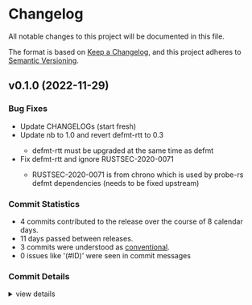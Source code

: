 # Changelog

All notable changes to this project will be documented in this file.

The format is based on [Keep a Changelog](https://keepachangelog.com/en/1.0.0/),
and this project adheres to [Semantic Versioning](https://semver.org/spec/v2.0.0.html).

## v0.1.0 (2022-11-29)

### Bug Fixes

 - <csr-id-dd9e37c0a6d501df964495fff4435298df59cd95/> Update CHANGELOGs (start fresh)
 - <csr-id-a98c4d9d993b95cb9408faa24531d534733dbeb9/> Update nb to 1.0 and revert defmt-rtt to 0.3
   - defmt-rtt must be upgraded at the same time as defmt
 - <csr-id-a8a51b6efdb65b143df4a090cb250b4e546e105f/> Fix defmt-rtt and ignore RUSTSEC-2020-0071
   - RUSTSEC-2020-0071 is from chrono which is used by probe-rs defmt
     dependencies (needs to be fixed upstream)

### Commit Statistics

<csr-read-only-do-not-edit/>

 - 4 commits contributed to the release over the course of 8 calendar days.
 - 11 days passed between releases.
 - 3 commits were understood as [conventional](https://www.conventionalcommits.org).
 - 0 issues like '(#ID)' were seen in commit messages

### Commit Details

<csr-read-only-do-not-edit/>

<details><summary>view details</summary>

 * **Uncategorized**
    - Update CHANGELOGs (start fresh) ([`dd9e37c`](https://github.com/kiibohd/kiibohd-firmware/commit/dd9e37c0a6d501df964495fff4435298df59cd95))
    - Update nb to 1.0 and revert defmt-rtt to 0.3 ([`a98c4d9`](https://github.com/kiibohd/kiibohd-firmware/commit/a98c4d9d993b95cb9408faa24531d534733dbeb9))
    - Fix defmt-rtt and ignore RUSTSEC-2020-0071 ([`a8a51b6`](https://github.com/kiibohd/kiibohd-firmware/commit/a8a51b6efdb65b143df4a090cb250b4e546e105f))
    - Adding more auditing tools ([`1b48ec1`](https://github.com/kiibohd/kiibohd-firmware/commit/1b48ec1a76075c3e897a83f82ee14d8df6ee730f))
</details>

